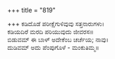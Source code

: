 +++
title = "819"

+++
ಕಡಿದೊಡೆ ಪರೀಕ್ಷೆಗುಳಿವುವು ಸತ್ತನಾರುಗಳು।  
ಕಡಿಯದಿರೆ ಮರದಿ ಪರಿಯುವುದು ಜೀವರಸ॥  
ಬಿಡುವಮ್ ಈ ಬಾಳ್ ಅದೇಕೆಂಬ ಚರ್ಚೆಯ; ನಾವು।  
ದುಡಿವಮ್ ಅದು ಪೆಂಪುಗೊಳೆ - ಮಂಕುತಿಮ್ಮ॥  
